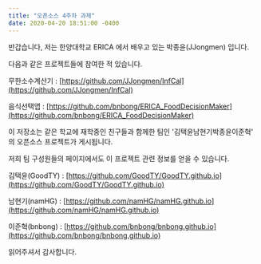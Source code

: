 ```yaml
---
title: "오픈소스 4주차 과제"
date: 2020-04-20 18:51:00 -0400
---
```

반갑습니다, 저는 한양대학교 ERICA 에서 배우고 있는 박종윤(JJongmen) 입니다.

다음과 같은 프로젝트들에 참여한 적 있습니다.

무한소수계산기 : [https://github.com/JJongmen/InfCal](https://github.com/JJongmen/InfCal)

음식선택앱 : [https://github.com/bnbong/ERICA_FoodDecisionMaker](https://github.com/bnbong/ERICA_FoodDecisionMaker)

이 저장소는 같은 학교에 재학중인 친구들과 함께한 팀인 '김택윤남현기박종윤이준혁' 의 오픈소스 프로젝트가 게시됩니다.

저희 팀 구성원들의 페이지에서도 이 프로젝트 관련 정보를 얻을 수 있습니다.

김택윤(GoodTY) : [https://github.com/GoodTY/GoodTY.github.io](https://github.com/GoodTY/GoodTY.github.io)

남현기(namHG) : [https://github.com/namHG/namHG.github.io](https://github.com/namHG/namHG.github.io)

이준혁(bnbong) : [https://github.com/bnbong/bnbong.github.io](https://github.com/bnbong/bnbong.github.io)

읽어주셔서 감사합니다.
